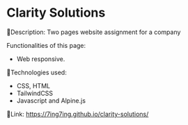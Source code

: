 # Clarity Solutions

:page_facing_up:Description:
Two pages website assignment for a company

Functionalities of this page:

- Web responsive.

:wrench:Technologies used:

- CSS, HTML
- TailwindCSS
- Javascript and Alpine.js

:link:Link: https://7ing7ing.github.io/clarity-solutions/
